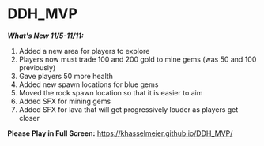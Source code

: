 # DDH_MVP

***What's New 11/5-11/11:***
1. Added a new area for players to explore
2. Players now must trade 100 and 200 gold to mine gems (was 50 and 100 previously)
3. Gave players 50 more health
4. Added new spawn locations for blue gems
5. Moved the rock spawn location so that it is easier to aim
6. Added SFX for mining gems
7. Added SFX for lava that will get progressively louder as players get closer

**Please Play in Full Screen:** https://khasselmeier.github.io/DDH_MVP/

